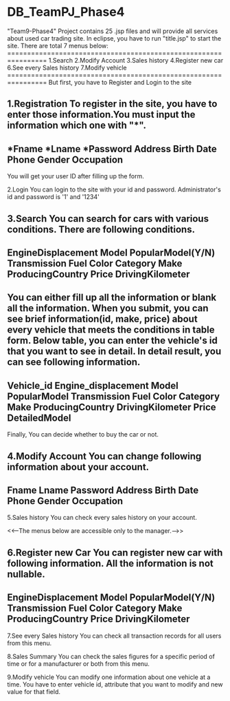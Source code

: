 # DB_TeamPJ_Phase4
<THK Website README file>
"Team9-Phase4" Project contains 25 .jsp files and will provide all services about used car trading site. In eclipse, you have to run "title.jsp" to start the site. There are total 7 menus below:
================================================================
1.Search 2.Modify Account 3.Sales history 
4.Register new car 6.See every Sales history 7.Modify vehicle
================================================================
But first, you have to Register and Login to the site

1.Registration
To register in the site, you have to enter those information.You must input the information which one with "*".
------------------------------------------------------------------
*Fname	*Lname		*Password	Address		Birth Date
Phone	Gender		Occupation
------------------------------------------------------------------
You will get your user ID after filling up the form. 

2.Login
You can login to the site with your id and password. 
Administrator's id and password is '1' and '1234'

3.Search
You can search for cars with various conditions. There are following conditions.
--------------------------------------------------------------------
EngineDisplacement	Model	PopularModel(Y/N)	Transmission
Fuel	Color	Category	Make	ProducingCountry	Price
DrivingKilometer
--------------------------------------------------------------------
You can either fill up all the information or blank all the information.
When you submit, you can see brief information(id, make, price) about every vehicle that meets the conditions in table form. Below table, you can enter the vehicle's id that you want to see in detail. In detail result, you can see following information.
------------------------------------------------------------------------
Vehicle_id	Engine_displacement	Model	PopularModel
Transmission	Fuel	Color	Category	Make	ProducingCountry
DrivingKilometer	Price	DetailedModel
------------------------------------------------------------------------
Finally, You can decide whether to buy the car or not.

4.Modify Account
You can change following information about your account.
------------------------------------------------------------------
Fname	Lname		Password	Address		Birth Date
Phone	Gender		Occupation
------------------------------------------------------------------

5.Sales history
You can check every sales history on your account.

<<--The menus below are accessible only to the manager.-->>

6.Register new Car
You can register new car with following information. All the information is not nullable.
--------------------------------------------------------------------
EngineDisplacement	Model	PopularModel(Y/N)	Transmission
Fuel	Color	Category	Make	ProducingCountry	Price
DrivingKilometer
--------------------------------------------------------------------

7.See every Sales history
You can check all transaction records for all users from this menu.

8.Sales Summary
You can check the sales figures for a specific period of time or for a manufacturer or both from this menu.

9.Modify vehicle
You can modify one information about one vehicle at a time. You have to enter vehicle id, attribute that you want to modify and new value for that field.
